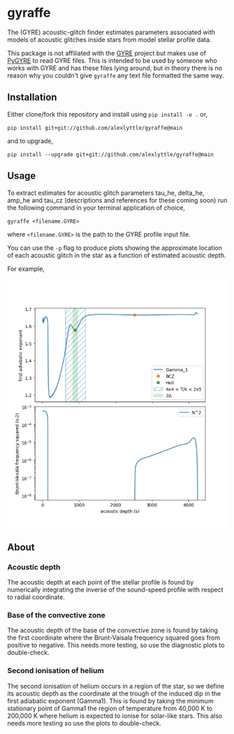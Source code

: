 # gyraffe

The (GYRE) acoustic-glitch finder estimates parameters associated with models of acoustic glitches inside stars from model stellar profile data.

This package is not affiliated with the [GYRE](https://github.com/rhdtownsend/gyre) project but makes use of [PyGYRE](https://github.com/rhdtownsend/pygyre) to read GYRE files. This is intended to be used by someone who works with GYRE and has these files lying around, but in theory there is no reason why you couldn't give `gyraffe` any text file formatted the same way.

## Installation

Either clone/fork this repository and install using `pip install -e .` or,

```shell
pip install git+git://github.com/alexlyttle/gyraffe@main
```

and to upgrade,

```shell
pip install --upgrade git+git://github.com/alexlyttle/gyraffe@main
```

## Usage

To extract estimates for acoustic glitch parameters tau_he, delta_he, amp_he and tau_cz (descriptions and references for these coming soon) run the following command in your terminal application of choice,

```shell
gyraffe <filename.GYRE>
```

where `<filename.GYRE>` is the path to the GYRE profile input file.

You can use the `-p` flag to produce plots showing the approximate location of each acoustic glitch in the star as a function of estimated acoustic depth.

For example,

![plots of the first adiabatic exponant and Brunt-Vaisala frequency as a function of acoustic depth](images/Figure_1.png)

## About

### Acoustic depth

The acoustic depth at each point of the stellar profile is found by numerically integrating the inverse of the sound-speed profile with respect to radial coordinate.

### Base of the convective zone

The acoustic depth of the base of the convective zone is found by taking the first coordinate where the Brunt-Vaisala frequency squared goes from positive to negative. This needs more testing, so use the diagnostic plots to double-check.

### Second ionisation of helium

The second ionisation of helium occurs in a region of the star, so we define its acoustic depth as the coordinate at the trough of the induced dip in the first adiabatic exponent (Gamma1). This is found by taking the minimum stationary point of Gamma1 the region of temperature from 40,000 K to 200,000 K where helium is expected to ionise for solar-like stars. This also needs more testing so use the plots to double-check.
